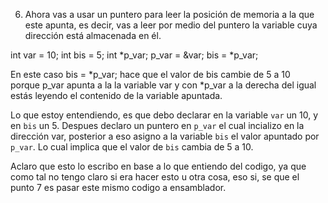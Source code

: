 6. Ahora vas a usar un puntero para leer la posición de memoria a la que este apunta, es decir, 
vas a leer por medio del puntero la variable cuya dirección está almacenada en él.

int var = 10;
int bis = 5;
int *p_var;
p_var = &var;
bis = *p_var;

En este caso bis = *p_var; hace que el valor de bis cambie de 5 a 10 
porque p_var apunta a la la variable var y con *p_var a la derecha del igual estás leyendo 
el contenido de la variable apuntada.

Lo que estoy entendiendo, es que debo declarar en la variable `var` un 10, y en `bis` un 5. 
Despues declaro un puntero en `p_var` el cual incializo en la dirección var,
posterior a eso asigno a la variable `bis` el valor apuntado por `p_var`.
Lo cual implica que el valor de `bis` cambia de 5 a 10.

Aclaro que esto lo escribo en base a lo que entiendo del codigo, ya que como tal
no tengo claro si era hacer esto u otra cosa, eso si, se que el punto 7 es pasar este mismo codigo
a ensamblador.
